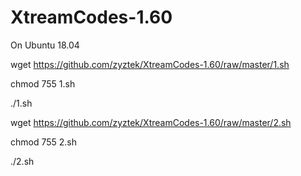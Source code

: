 # XtreamCodes-1.60

On Ubuntu 18.04

wget https://github.com/zyztek/XtreamCodes-1.60/raw/master/1.sh 

chmod 755 1.sh

./1.sh

wget https://github.com/zyztek/XtreamCodes-1.60/raw/master/2.sh 

chmod 755 2.sh

./2.sh
